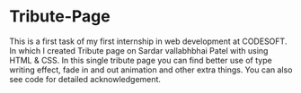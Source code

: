 # Tribute-Page
This is a first task of my first internship in web development at CODESOFT. In which I created Tribute page on Sardar vallabhbhai Patel with using HTML &amp; CSS. In this single tribute page you can find better use of type writing effect, fade in and out animation and other extra things. You can also see code for detailed acknowledgement.
